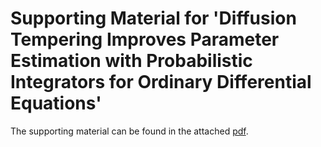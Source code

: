 # Supporting Material for 'Diffusion Tempering Improves Parameter Estimation with Probabilistic Integrators for Ordinary Differential Equations'

The supporting material can be found in the attached [pdf](supp_material.pdf).

